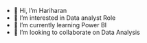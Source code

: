 - 👋 Hi, I’m Hariharan
- 👀 I’m interested in Data analyst Role
- 🌱 I’m currently learning Power BI
- 💞️ I’m looking to collaborate on Data Analysis


<!---
Hari22-job/Hari22-job is a ✨ special ✨ repository because its `README.md` (this file) appears on your GitHub profile.
You can click the Preview link to take a look at your changes.
--->
